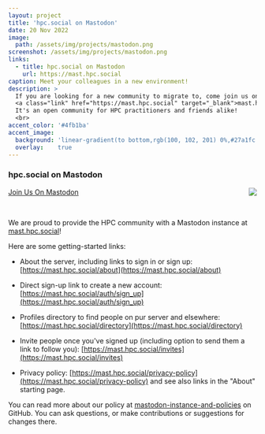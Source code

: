 ```yaml
---
layout: project
title: 'hpc.social on Mastodon'
date: 20 Nov 2022
image: 
  path: /assets/img/projects/mastodon.png
screenshot: /assets/img/projects/mastodon.png
links:
  - title: hpc.social on Mastodon
    url: https://mast.hpc.social
caption: Meet your colleagues in a new environment!
description: >
  If you are looking for a new community to migrate to, come join us on the Mastodon instance of
  <a class="link" href="https://mast.hpc.social" target="_blank">mast.hpc.social</a>! 
  It's an open community for HPC practitioners and friends alike!
  <br>
accent_color: '#4fb1ba'
accent_image:
  background: 'linear-gradient(to bottom,rgb(100, 102, 201) 0%,#27a1fc 100%)'
  overlay:    true
---
```


### hpc.social on Mastodon

<a style="float:left" type="button" class="btn btn-primary external" target="_blank" href="https://mast.hpc.social/about">Join Us On Mastodon</a>

<img style="float:right" src="https://img.shields.io/badge/dynamic/json?label=Accounts&query=stats.user_count&url=https%3A%2F%2Fmast.hpc.social%2Fapi%2Fv1%2Finstance"/><br>

<br>

We are proud to provide the HPC community with a Mastodon instance at
<a class="link" href="https://mast.hpc.social" target="_blank">mast.hpc.social</a>! 

Here are some getting-started links: 

* About the server, including links to sign in or sign up: [https://mast.hpc.social/about](https://mast.hpc.social/about)

* Direct sign-up link to create a new account: [https://mast.hpc.social/auth/sign_up](https://mast.hpc.social/auth/sign_up)

* Profiles directory to find people on pur server and elsewhere: [https://mast.hpc.social/directory](https://mast.hpc.social/directory)

* Invite people once you've signed up (including option to send them a link to follow you): [https://mast.hpc.social/invites](https://mast.hpc.social/invites)

* Privacy policy: [https://mast.hpc.social/privacy-policy](https://mast.hpc.social/privacy-policy) and see also links in the "About" starting page.

You can read more about our policy at <a href="https://github.com/hpc-social/mastodon-instance-and-policies" target="_blank">mastodon-instance-and-policies</a> on GitHub. You can ask questions, or make contributions or suggestions for changes there.

